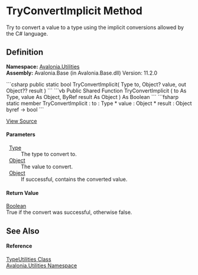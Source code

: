 # TryConvertImplicit Method


Try to convert a value to a type using the implicit conversions allowed by the C# language.



## Definition
**Namespace:** <a href="N_Avalonia_Utilities">Avalonia.Utilities</a>  
**Assembly:** Avalonia.Base (in Avalonia.Base.dll) Version: 11.2.0

<Tabs groupId="api-code-preview">
<TabItem value="csharp" label="C#">
```csharp
public static bool TryConvertImplicit(
	Type to,
	Object? value,
	out Object?? result
)
```
</TabItem>
<TabItem value="vb" label="VB">
```vb
Public Shared Function TryConvertImplicit ( 
	to As Type,
	value As Object,
	<OutAttribute> ByRef result As Object
) As Boolean
```
</TabItem>
<TabItem value="fsharp" label="F#">
```fsharp
static member TryConvertImplicit : 
        to : Type * 
        value : Object * 
        result : Object byref -> bool 
```
</TabItem>
</Tabs>



<a href="https://github.com/AvaloniaUI/Avalonia/tree/master/src/Avalonia.Base/Utilities/TypeUtilities.cs#L257" title="View the source code">View Source</a>



#### Parameters
<dl><dt>  <a href="https://learn.microsoft.com/dotnet/api/system.type" target="_blank" rel="noopener noreferrer">Type</a></dt><dd>The type to convert to.</dd><dt>  <a href="https://learn.microsoft.com/dotnet/api/system.object" target="_blank" rel="noopener noreferrer">Object</a></dt><dd>The value to convert.</dd><dt>  <a href="https://learn.microsoft.com/dotnet/api/system.object" target="_blank" rel="noopener noreferrer">Object</a></dt><dd>If successful, contains the converted value.</dd></dl>

#### Return Value
<a href="https://learn.microsoft.com/dotnet/api/system.boolean" target="_blank" rel="noopener noreferrer">Boolean</a>  
True if the convert was successful, otherwise false.

## See Also


#### Reference
<a href="T_Avalonia_Utilities_TypeUtilities">TypeUtilities Class</a>  
<a href="N_Avalonia_Utilities">Avalonia.Utilities Namespace</a>  
